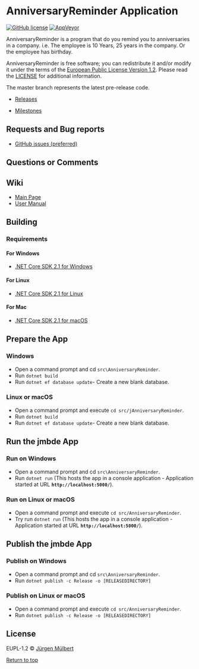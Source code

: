 # AnniversaryReminder Application

[![GitHub license](https://img.shields.io/badge/license-EUPL-blue.svg)](https://joinup.ec.europa.eu/page/eupl-text-11-12)
[![AppVeyor](https://ci.appveyor.com/api/projects/status/ja8a7j6jscj7k3xa/branch/master?svg=true)](https://ci.appveyor.com/project/jmuelbert/AnniversaryReminder)

AnniversaryReminder is a program that do you remind you to anniversaries in a company. i.e. The employee is 10 Years, 25 years in the company. Or the employee has birthday.

AnniversaryReminder is free software; you can redistribute it and/or modify it under the terms
of the [European Public License Version 1.2](https://joinup.ec.europa.eu/page/eupl-text-11-12).
Please read the [LICENSE](https://github.com/jmuelbert/AnniversaryReminder/blob/master/LICENSE.EUPL-1_2.txt) for additional information.

The master branch represents the latest pre-release code.

- [Releases](https://github.com/jmuelbert/AnniversaryReminder/releases)

- [Milestones](https://github.com/jmuelbert/AnniversaryReminder/milestones)

## Requests and Bug reports

- [GitHub issues (preferred)](https://github.com/jmuelbert/AnniversaryReminder/issues)

## Questions or Comments

## Wiki

- [Main Page](https://github.com/jmuelbert/AnniversaryReminder/wiki)
- [User Manual](http://jmuelbert.github.io/AnniversaryReminder/)

## Building

### Requirements

#### For Windows

- [.NET Core SDK 2.1 for Windows](https://www.microsoft.com/net/download/windows)

#### For Linux

- [.NET Core SDK 2.1 for Linux](https://www.microsoft.com/net/download/linux)

#### For Mac

- [.NET Core SDK 2.1 for macOS](https://www.microsoft.com/net/download/macos)

## Prepare the App

### Windows

- Open a command prompt and cd `src\AnniversaryReminder`.
- Run `dotnet build`
- Run `dotnet ef database update`- Create a new blank database.

### Linux or macOS

- Open a command prompt and execute `cd src/jAnniversaryReminder`.
- Run `dotnet build`
- Run `dotnet ef database update`- Create a new blank database.

## Run the jmbde App

### Run on Windows

- Open a command prompt and cd `src\AnniversaryReminder`.
- Run `dotnet run` (This hosts the app in a console application - Application started at URL **`http://localhost:5000/`**).

### Run on Linux or macOS

- Open a command prompt and execute `cd src/AnniversaryReminder`.
- Try run `dotnet run` (This hosts the app in a console application - Application started at URL **`http://localhost:5000/`**).

## Publish the jmbde App

### Publish on Windows

- Open a command prompt and cd `src\AnniversaryReminder`.
- Run `dotnet publish -c Release -o [RELEASEDIRECTORY]`

### Publish on Linux or macOS

- Open a command prompt and execute `cd src/AnniversaryReminder`.
- Run `dotnet publish -c Release -o [RELEASEDIRECTORY]`

## License

EUPL-1.2 © [Jürgen Mülbert](https:/github.com/jmuelbert/AnniversaryReminder/)

[Return to top](#top)
